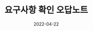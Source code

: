---
published: true
title:  "요구사항 확인 오답노트"
excerpt: ""

categories:
  - EIP_PS
tags:
  - [EIP_PS, 정처기 오답노트]

toc: true
toc_sticky: true
 
date: 2022-04-22
last_modified_at: 2022-04-22
---